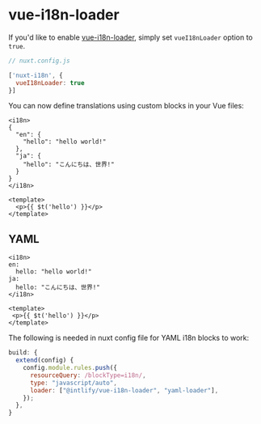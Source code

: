 # vue-i18n-loader

If you'd like to enable [vue-i18n-loader](https://github.com/intlify/vue-i18n-loader), simply set `vueI18nLoader` option to `true`.

```js
// nuxt.config.js

['nuxt-i18n', {
  vueI18nLoader: true
}]

```

You can now define translations using custom blocks in your Vue files:

```vue
<i18n>
{
  "en": {
    "hello": "hello world!"
  },
  "ja": {
    "hello": "こんにちは、世界!"
  }
}
</i18n>

<template>
  <p>{{ $t('hello') }}</p>
</template>
```

## YAML

```vue
<i18n>
en:
  hello: "hello world!"
ja:
  hello: "こんにちは、世界!"
</i18n>

<template>
 <p>{{ $t('hello') }}</p>
</template>
```

The following is needed in nuxt config file for YAML i18n blocks to work:

```js
build: {
  extend(config) {
    config.module.rules.push({
      resourceQuery: /blockType=i18n/,
      type: "javascript/auto",
      loader: ["@intlify/vue-i18n-loader", "yaml-loader"],
    });
  },
}
```
